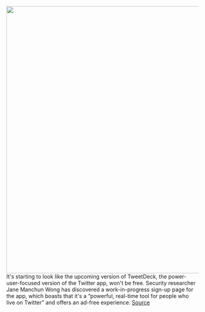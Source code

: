 <img src='https://cdn.vox-cdn.com/thumbor/OXv68ZrQRfSUWGjCUiTNU4-Ck3E=/0x0:2040x1360/1200x800/filters:focal(857x517:1183x843)/cdn.vox-cdn.com/uploads/chorus_image/image/70692304/acastro_200715_1777_twitter_0004.0.0.jpg' width='700px' /><br/>
It's starting to look like the upcoming version of TweetDeck, the power-user-focused version of the Twitter app, won't be free. Security researcher Jane Manchun Wong has discovered a work-in-progress sign-up page for the app, which boasts that it's a “powerful, real-time tool for people who live on Twitter” and offers an ad-free experience.
<a href='https://www.theverge.com/2022/3/30/23003897/tweetdeck-paid-feature-twitter-blue-subscription-pro-power-user'> Source <a/>